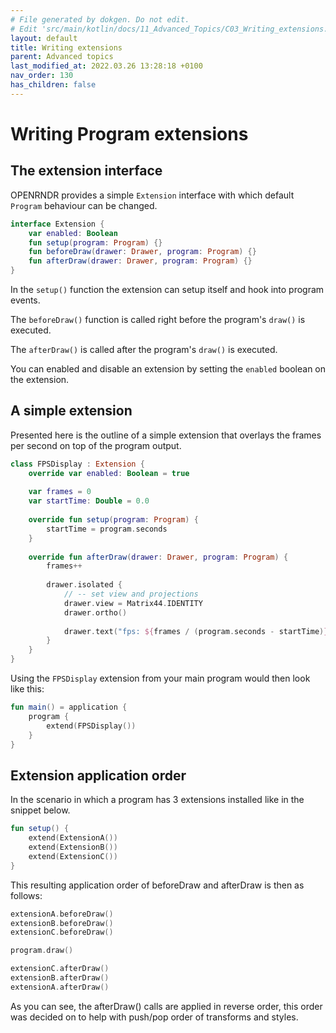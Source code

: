 ```yaml
---
# File generated by dokgen. Do not edit. 
# Edit 'src/main/kotlin/docs/11_Advanced_Topics/C03_Writing_extensions.kt' instead.
layout: default
title: Writing extensions
parent: Advanced topics
last_modified_at: 2022.03.26 13:28:18 +0100
nav_order: 130
has_children: false
---
```

 
# Writing Program extensions

## The extension interface

OPENRNDR provides a simple `Extension` interface with which default 
`Program` behaviour can be changed.

```kotlin
interface Extension {
    var enabled: Boolean
    fun setup(program: Program) {}
    fun beforeDraw(drawer: Drawer, program: Program) {}
    fun afterDraw(drawer: Drawer, program: Program) {}
}
```

In the `setup()` function the extension can setup itself and hook into 
program events.

The `beforeDraw()` function is called right before the program's `draw()` 
is executed.

The `afterDraw()` is called after the program's `draw()` is executed.

You can enabled and disable an extension by setting the `enabled` boolean 
on the extension.

## A simple extension

Presented here is the outline of a simple extension that overlays the 
frames per second on top of the program output. 
 
```kotlin
class FPSDisplay : Extension {
    override var enabled: Boolean = true
    
    var frames = 0
    var startTime: Double = 0.0
    
    override fun setup(program: Program) {
        startTime = program.seconds
    }
    
    override fun afterDraw(drawer: Drawer, program: Program) {
        frames++
        
        drawer.isolated {
            // -- set view and projections
            drawer.view = Matrix44.IDENTITY
            drawer.ortho()
            
            drawer.text("fps: ${frames / (program.seconds - startTime)}")
        }
    }
}
``` 
 
Using the `FPSDisplay` extension from your main program would then 
look like this: 
 
```kotlin
fun main() = application {
    program {
        extend(FPSDisplay())
    }
}
``` 
 
## Extension application order

In the scenario in which a program has 3 extensions installed like in 
the snippet below.

```kotlin
fun setup() {
    extend(ExtensionA())
    extend(ExtensionB())
    extend(ExtensionC())
}
```

This resulting application order of beforeDraw and afterDraw is then as follows:

```kotlin
extensionA.beforeDraw()
extensionB.beforeDraw()
extensionC.beforeDraw()

program.draw()

extensionC.afterDraw()
extensionB.afterDraw()
extensionA.afterDraw()
```

As you can see, the afterDraw() calls are applied in reverse order, 
this order was decided on to help with push/pop order of transforms and styles. 
